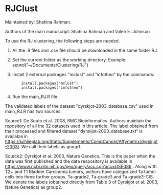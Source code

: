 # RJClust
Maintained by: Shahina Rahman.

Authors of the main manuscript: Shahina Rahman and Valen E. Johnson

To use the RJ clustering, the following steps are needed. 

1. All the .R files and .csv file should be downloaded in the same folder RJ. 
2. Set the current folder as the working directory.  Example: setwd("~/Documents/Clustering/RJ")
3. Install 2 external packages "mclust" and "infotheo" by the commands: 
           
           install.packages("mclust")
           install.packages("infotheo")
           
4. Run the main_RJ.R file. 



The validated labels of the dataset "dyrskjot-2003_database.csv" used in main_RJ.R has two sources. 

Source1:  De Souto et al. 2008, BMC Bioinformatics. Authors maintain the repository of all the 32 datasets used in this article. The label obtained from their processed and filtered dataset "dyrskjot-2003_database.txt" is available in https://schlieplab.org/Static/Supplements/CompCancer/Affymetrix/dyrskjot-2003/. We call their labels as group1.

Source2:  Dyrskjot et al. 2003, Nature Genetics. This is the paper when the data was first published and the data respository is available in https://www.ncbi.nlm.nih.gov/geo/query/acc.cgi?acc=GSE089 . Along with T2+ and T1 Bladder Carcinoma tumors, authors have categorized Ta tumor cells into three further groups, Ta-grade2, Ta-grade3 and Ta-grade3-CIS. We denote the labels (obtained directly from Table 3 of Dyrskjot et al. 2003, Nature Genetics) as group2.
